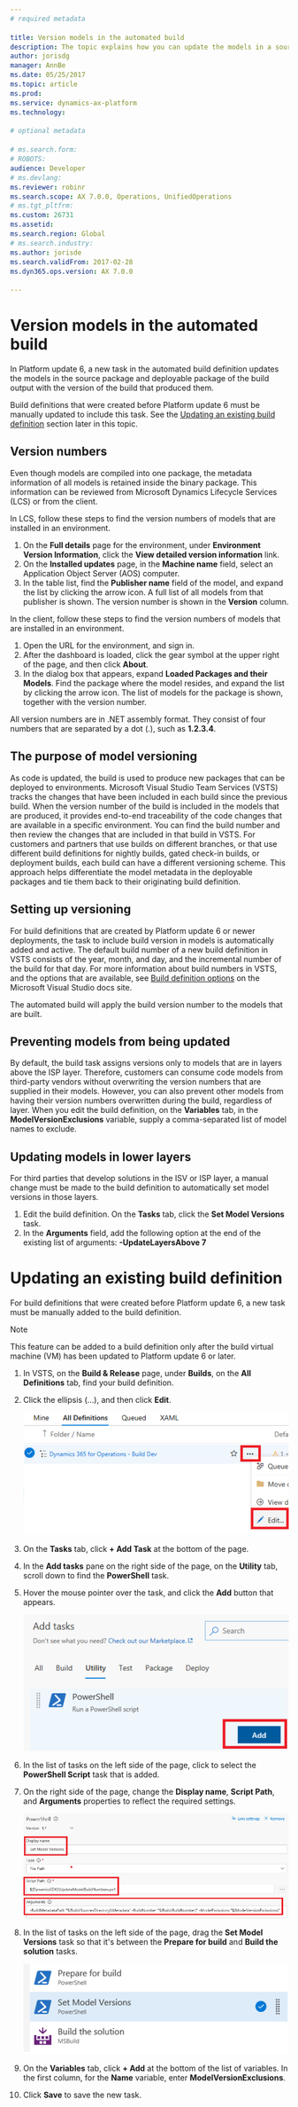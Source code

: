```yaml
---
# required metadata

title: Version models in the automated build
description: The topic explains how you can update the models in a source package and deployable package of the build output with the version of the build that produced them.
author: jorisdg
manager: AnnBe
ms.date: 05/25/2017
ms.topic: article
ms.prod: 
ms.service: dynamics-ax-platform
ms.technology: 

# optional metadata

# ms.search.form: 
# ROBOTS: 
audience: Developer
# ms.devlang: 
ms.reviewer: robinr
ms.search.scope: AX 7.0.0, Operations, UnifiedOperations
# ms.tgt_pltfrm: 
ms.custom: 26731
ms.assetid:
ms.search.region: Global
# ms.search.industry: 
ms.author: jorisde
ms.search.validFrom: 2017-02-28
ms.dyn365.ops.version: AX 7.0.0

---
```


# Version models in the automated build
In Platform update 6, a new task in the automated build definition updates the models in the source package and deployable package of the build output with the version of the build that produced them.

Build definitions that were created before Platform update 6 must be manually updated to include this task. See the [Updating an existing build definition](#updating-an-existing-build-definition) section later in this topic.

## Version numbers 
Even though models are compiled into one package, the metadata information of all models is retained inside the binary package. This information can be reviewed from Microsoft Dynamics Lifecycle Services (LCS) or from the client.

In LCS, follow these steps to find the version numbers of models that are installed in an environment.

1. On the **Full details** page for the environment, under **Environment Version Information**, click the **View detailed version information** link. 
1. On the **Installed updates** page, in the **Machine name** field, select an Application Object Server (AOS) computer. 
1. In the table list, find the **Publisher name** field of the model, and expand the list by clicking the arrow icon. A full list of all models from that publisher is shown. The version number is shown in the **Version** column.

In the client, follow these steps to find the version numbers of models that are installed in an environment.

1. Open the URL for the environment, and sign in. 
1. After the dashboard is loaded, click the gear symbol at the upper right of the page, and then click **About**. 
1. In the dialog box that appears, expand **Loaded Packages and their Models**. Find the package where the model resides, and expand the list by clicking the arrow icon. The list of models for the package is shown, together with the version number.

All version numbers are in .NET assembly format. They consist of four numbers that are separated by a dot (.), such as **1.2.3.4**.

## The purpose of model versioning
As code is updated, the build is used to produce new packages that can be deployed to environments. Microsoft Visual Studio Team Services (VSTS) tracks the changes that have been included in each build since the previous build. When the version number of the build is included in the models that are produced, it provides end-to-end traceability of the code changes that are available in a specific environment. You can find the build number and then review the changes that are included in that build in VSTS. For customers and partners that use builds on different branches, or that use different build definitions for nightly builds, gated check-in builds, or deployment builds, each build can have a different versioning scheme. This approach helps differentiate the model metadata in the deployable packages and tie them back to their originating build definition.

## Setting up versioning
For build definitions that are created by Platform update 6 or newer deployments, the task to include build version in models is automatically added and active. The default build number of a new build definition in VSTS consists of the year, month, and day, and the incremental number of the build for that day. For more information about build numbers in VSTS, and the options that are available, see [Build definition options](https://www.visualstudio.com/en-us/docs/build/define/options#Buildnumberformat) on the Microsoft Visual Studio docs site.

The automated build will apply the build version number to the models that are built.

## Preventing models from being updated
By default, the build task assigns versions only to models that are in layers above the ISP layer. Therefore, customers can consume code models from third-party vendors without overwriting the version numbers that are supplied in their models. However, you can also prevent other models from having their version numbers overwritten during the build, regardless of layer. When you edit the build definition, on the **Variables** tab, in the **ModelVersionExclusions** variable, supply a comma-separated list of model names to exclude.

## Updating models in lower layers
For third parties that develop solutions in the ISV or ISP layer, a manual change must be made to the build definition to automatically set model versions in those layers. 

1. Edit the build definition. On the **Tasks** tab, click the **Set Model Versions** task. 
1. In the **Arguments** field, add the following option at the end of the existing list of arguments: **-UpdateLayersAbove 7**

# Updating an existing build definition
For build definitions that were created before Platform update 6, a new task must be manually added to the build definition.

> [!NOTE]
> This feature can be added to a build definition only after the build virtual machine (VM) has been updated to Platform update 6 or later.

1. In VSTS, on the **Build & Release** page, under **Builds**, on the **All Definitions** tab, find your build definition. 
1. Click the ellipsis (…), and then click **Edit**.

    ![Edit the build definition](media/builddef_edit.png)

1. On the **Tasks** tab, click **+ Add Task** at the bottom of the page.
1. In the **Add tasks** pane on the right side of the page, on the **Utility** tab, scroll down to find the **PowerShell** task. 
1. Hover the mouse pointer over the task, and click the **Add** button that appears.

    ![Add a PowerShell task](media/builddef_addpowershelltask.png)

1. In the list of tasks on the left side of the page, click to select the **PowerShell Script** task that is added.
1. On the right side of the page, change the **Display name**, **Script Path**, and **Arguments** properties to reflect the required settings.

    ![Set the properties for the Set Model Versions task](media/builddef_setmodelversions_settings.png)

1. In the list of tasks on the left side of the page, drag the **Set Model Versions** task so that it's between the **Prepare for build** and **Build the solution** tasks.

    ![Set the order of the Set Model Versions task](media/builddef_setmodelversions_order.png)

1. On the **Variables** tab, click **+ Add** at the bottom of the list of variables. In the first column, for the **Name** variable, enter **ModelVersionExclusions**.
1. Click **Save** to save the new task.
